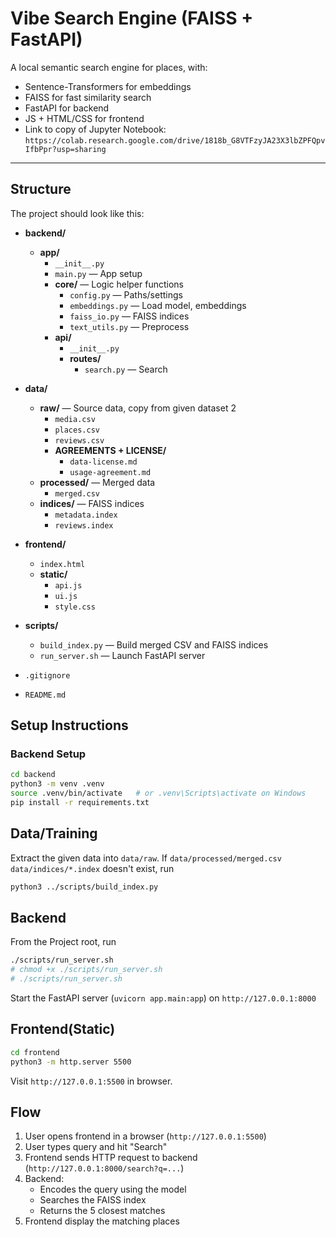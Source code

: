 # Vibe Search Engine (FAISS + FastAPI)

A local semantic search engine for places, with:
- Sentence-Transformers for embeddings
- FAISS for fast similarity search
- FastAPI for backend
- JS + HTML/CSS for frontend
- Link to copy of Jupyter Notebook:
  `https://colab.research.google.com/drive/1818b_G8VTFzyJA23X3lbZPFQpvIfbPpr?usp=sharing`
---

## Structure
The project should look like this:
- **backend/**
  - **app/**
    - `__init__.py`
    - `main.py` — App setup
    - **core/** — Logic helper functions
      - `config.py` — Paths/settings
      - `embeddings.py` — Load model, embeddings
      - `faiss_io.py` — FAISS indices
      - `text_utils.py` — Preprocess
    - **api/**
      - `__init__.py`
      - **routes/**
        - `search.py` — Search

- **data/**
  - **raw/** — Source data, copy from given dataset 2
    - `media.csv`
    - `places.csv`
    - `reviews.csv`
    - **AGREEMENTS + LICENSE/**
      - `data-license.md`
      - `usage-agreement.md`
  - **processed/** — Merged data
    - `merged.csv`
  - **indices/** — FAISS indices
    - `metadata.index`
    - `reviews.index`

- **frontend/**
  - `index.html`
  - **static/**
    - `api.js`
    - `ui.js`
    - `style.css`

- **scripts/**
  - `build_index.py` — Build merged CSV and FAISS indices
  - `run_server.sh` — Launch FastAPI server

- `.gitignore`
- `README.md`

## Setup Instructions

### Backend Setup

```bash
cd backend
python3 -m venv .venv
source .venv/bin/activate   # or .venv\Scripts\activate on Windows
pip install -r requirements.txt
```

## Data/Training
Extract the given data into `data/raw`. If
`data/processed/merged.csv`
`data/indices/*.index`
doesn't exist, run
```bash
python3 ../scripts/build_index.py
```

## Backend
From the Project root, run
```bash
./scripts/run_server.sh
# chmod +x ./scripts/run_server.sh
# ./scripts/run_server.sh
```
Start the FastAPI server (`uvicorn app.main:app`) on `http://127.0.0.1:8000`

## Frontend(Static)

```bash
cd frontend
python3 -m http.server 5500
```
Visit `http://127.0.0.1:5500` in browser.

## Flow
1. User opens frontend in a browser (`http://127.0.0.1:5500`)
2. User types query and hit "Search"
3. Frontend sends HTTP request to backend (`http://127.0.0.1:8000/search?q=...`)
4. Backend:
    - Encodes the query using the model
    - Searches the FAISS index
    - Returns the 5 closest matches
5. Frontend display the matching places

